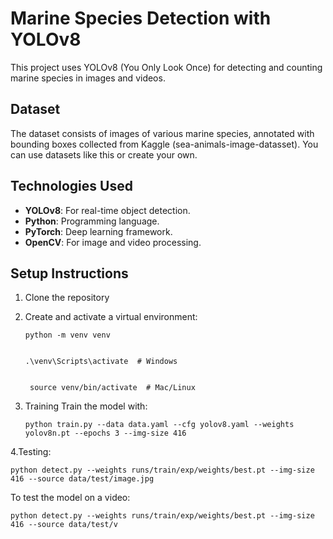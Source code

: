 # Marine Species Detection with YOLOv8

This project uses YOLOv8 (You Only Look Once) for detecting and counting marine species in images and videos.

## Dataset
The dataset consists of images of various marine species, annotated with bounding boxes collected from Kaggle (sea-animals-image-datasset). You can use datasets like this or create your own.

## Technologies Used
- **YOLOv8**: For real-time object detection.
- **Python**: Programming language.
- **PyTorch**: Deep learning framework.
- **OpenCV**: For image and video processing.

## Setup Instructions
1. Clone the repository
   
2. Create and activate a virtual environment:

       python -m venv venv


       .\venv\Scripts\activate  # Windows


        source venv/bin/activate  # Mac/Linux


3. Training
   Train the model with:

       python train.py --data data.yaml --cfg yolov8.yaml --weights yolov8n.pt --epochs 3 --img-size 416


4.Testing:


    python detect.py --weights runs/train/exp/weights/best.pt --img-size 416 --source data/test/image.jpg

  To test the model on a video:

    python detect.py --weights runs/train/exp/weights/best.pt --img-size 416 --source data/test/v
